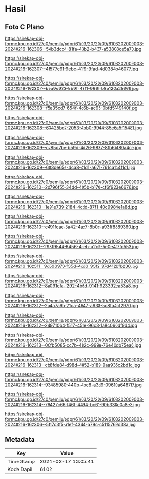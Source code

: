 # Hasil

## Foto C Plano

https://sirekap-obj-formc.kpu.go.id/27c0/pemilu/pdpr/61/03/20/20/09/6103202009003-20240216-162306--54b3dcc4-81fa-43b2-b437-a53808ce5a70.jpg

https://sirekap-obj-formc.kpu.go.id/27c0/pemilu/pdpr/61/03/20/20/09/6103202009003-20240216-162307--4f577c91-9ebc-41f9-9fad-4d0384b46077.jpg

https://sirekap-obj-formc.kpu.go.id/27c0/pemilu/pdpr/61/03/20/20/09/6103202009003-20240216-162307--bba9e933-5b9f-48f1-966f-b8e120a25669.jpg

https://sirekap-obj-formc.kpu.go.id/27c0/pemilu/pdpr/61/03/20/20/09/6103202009003-20240216-162308--f5e35cd7-654f-4c6b-ac95-0bfd5149140f.jpg

https://sirekap-obj-formc.kpu.go.id/27c0/pemilu/pdpr/61/03/20/20/09/6103202009003-20240216-162308--63425bd7-2053-4bb0-9944-85e6a5f15481.jpg

https://sirekap-obj-formc.kpu.go.id/27c0/pemilu/pdpr/61/03/20/20/09/6103202009003-20240216-162309--c785d7be-b59d-4d26-9837-8fb6bf80a4ce.jpg

https://sirekap-obj-formc.kpu.go.id/27c0/pemilu/pdpr/61/03/20/20/09/6103202009003-20240216-162309--603de65e-4ca8-41d1-a671-761ca1c4f1c1.jpg

https://sirekap-obj-formc.kpu.go.id/27c0/pemilu/pdpr/61/03/20/20/09/6103202009003-20240216-162310--2d796f55-34dd-405b-b170-cf6f923e6676.jpg

https://sirekap-obj-formc.kpu.go.id/27c0/pemilu/pdpr/61/03/20/20/09/6103202009003-20240216-162310--1e91e739-2184-4cdd-87f1-40c9984e1a8d.jpg

https://sirekap-obj-formc.kpu.go.id/27c0/pemilu/pdpr/61/03/20/20/09/6103202009003-20240216-162310--c491fcae-8a42-4ac7-8b0c-a93ff8889360.jpg

https://sirekap-obj-formc.kpu.go.id/27c0/pemilu/pdpr/61/03/20/20/09/6103202009003-20240216-162311--298f9544-6456-4ceb-a2c9-5e0e4f7fd553.jpg

https://sirekap-obj-formc.kpu.go.id/27c0/pemilu/pdpr/61/03/20/20/09/6103202009003-20240216-162311--9d596973-f35d-4cd6-93f2-97d412bfb238.jpg

https://sirekap-obj-formc.kpu.go.id/27c0/pemilu/pdpr/61/03/20/20/09/6103202009003-20240216-162312--8a091cfa-f292-4b6d-9141-923392ea53a8.jpg

https://sirekap-obj-formc.kpu.go.id/27c0/pemilu/pdpr/61/03/20/20/09/6103202009003-20240216-162312--2a4a7a9b-21ca-4647-a938-5c8fa4cf2970.jpg

https://sirekap-obj-formc.kpu.go.id/27c0/pemilu/pdpr/61/03/20/20/09/6103202009003-20240216-162312--249710b4-f517-451e-96c3-1a8c060df9d4.jpg

https://sirekap-obj-formc.kpu.go.id/27c0/pemilu/pdpr/61/03/20/20/09/6103202009003-20240216-162313--00fb5085-cc7b-482c-999e-76e40db75ea6.jpg

https://sirekap-obj-formc.kpu.go.id/27c0/pemilu/pdpr/61/03/20/20/09/6103202009003-20240216-162313--cb8fde84-d98d-4852-b189-9aa935c2bd1d.jpg

https://sirekap-obj-formc.kpu.go.id/27c0/pemilu/pdpr/61/03/20/20/09/6103202009003-20240216-162314--93485980-440b-4bc8-a3d9-09610a6487f7.jpg

https://sirekap-obj-formc.kpu.go.id/27c0/pemilu/pdpr/61/03/20/20/09/6103202009003-20240216-162314--76427c66-f46f-4494-bc61-90b338c0a8e3.jpg

https://sirekap-obj-formc.kpu.go.id/27c0/pemilu/pdpr/61/03/20/20/09/6103202009003-20240216-162306--5f17c3f5-a1ef-4344-a79c-c5115769d38a.jpg


## Metadata

| Key        | Value               |
| ---------- | ------------------- |
| Time Stamp | 2024-02-17 13:05:41 |
| Kode Dapil | 6102                |



